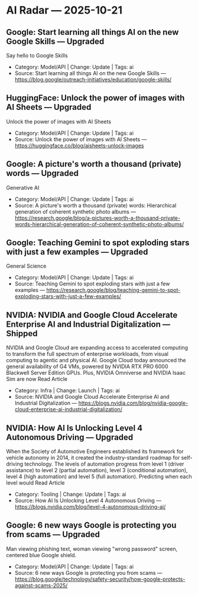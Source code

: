 # AI Radar — 2025-10-21

## Google: Start learning all things AI on the new Google Skills — **Upgraded**
Say hello to Google Skills

- Category: Model/API  |  Change: Update  |  Tags: ai
- Source: Start learning all things AI on the new Google Skills — https://blog.google/outreach-initiatives/education/google-skills/

## HuggingFace: Unlock the power of images with AI Sheets — **Upgraded**
Unlock the power of images with AI Sheets

- Category: Model/API  |  Change: Update  |  Tags: ai
- Source: Unlock the power of images with AI Sheets — https://huggingface.co/blog/aisheets-unlock-images

## Google: A picture's worth a thousand (private) words — **Upgraded**
Generative AI

- Category: Model/API  |  Change: Update  |  Tags: ai
- Source: A picture's worth a thousand (private) words: Hierarchical generation of coherent synthetic photo albums — https://research.google/blog/a-pictures-worth-a-thousand-private-words-hierarchical-generation-of-coherent-synthetic-photo-albums/

## Google: Teaching Gemini to spot exploding stars with just a few examples — **Upgraded**
General Science

- Category: Model/API  |  Change: Update  |  Tags: ai
- Source: Teaching Gemini to spot exploding stars with just a few examples — https://research.google/blog/teaching-gemini-to-spot-exploding-stars-with-just-a-few-examples/

## NVIDIA: NVIDIA and Google Cloud Accelerate Enterprise AI and Industrial Digitalization — **Shipped**
NVIDIA and Google Cloud are expanding access to accelerated computing to transform the full spectrum of enterprise workloads, from visual computing to agentic and physical AI. Google Cloud today announced the general availability of G4 VMs, powered by NVIDIA RTX PRO 6000 Blackwell Server Edition GPUs. Plus, NVIDIA Omniverse and NVIDIA Isaac Sim are now Read Article

- Category: Infra  |  Change: Launch  |  Tags: ai
- Source: NVIDIA and Google Cloud Accelerate Enterprise AI and Industrial Digitalization — https://blogs.nvidia.com/blog/nvidia-google-cloud-enterprise-ai-industrial-digitalization/

## NVIDIA: How AI Is Unlocking Level 4 Autonomous Driving — **Upgraded**
When the Society of Automotive Engineers established its framework for vehicle autonomy in 2014, it created the industry-standard roadmap for self-driving technology. The levels of automation progress from level 1 (driver assistance) to level 2 (partial automation), level 3 (conditional automation), level 4 (high automation) and level 5 (full automation). Predicting when each level would Read Article

- Category: Tooling  |  Change: Update  |  Tags: ai
- Source: How AI Is Unlocking Level 4 Autonomous Driving — https://blogs.nvidia.com/blog/level-4-autonomous-driving-ai/

## Google: 6 new ways Google is protecting you from scams — **Upgraded**
Man viewing phishing text, woman viewing "wrong password" screen, centered blue Google shield.

- Category: Model/API  |  Change: Update  |  Tags: ai
- Source: 6 new ways Google is protecting you from scams — https://blog.google/technology/safety-security/how-google-protects-against-scams-2025/
